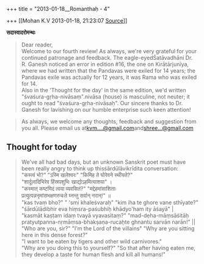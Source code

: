 +++
title = "2013-01-18__Romanthaḥ - 4"

+++
[[Mohan K.V	2013-01-18, 21:23:07 [Source](https://groups.google.com/g/sadaswada/c/Vz0yjciOF5Q)]]



**सदास्वादरोमन्थः**

  

> Dear reader,  
> Welcome to our fourth review! As always, we're very grateful for your continued patronage and feedback. The eagle-eyedŚatāvadhāni Dr. R. Ganesh noticed an error in edition #16, the one on Kirātārjunīya, where we had written that the Pandavas were exiled for 14 years; the Pandavas exile was actually for 12 years, it was Rama who was exiled for 14.  
> Also in the 'Thought for the day' in the same edition, we'd written "śvaśura-gṛha-nivāsaṃ".nivāsa (house) is masculine, not neuter; it ought to read "śvaśura-gṛha-nivāsaḥ". Our sincere thanks to Dr. Ganesh for lavishing on our humble enterprise such keen attention!

> As always, we welcome any thoughts, feedback and suggestion from you all. Please email us at[kvm....@gmail.com]()and[shree...@gmail.com]() 

## Thought for today

  

> We've all had bad days, but an unknown Sanskrit poet must have been really angry to think up thisśārdūlāvikrīdita conversation:  
> "कस्त्वं भो?" "ऽस्मि खलेश्वरः" "किमिह ते घोरेवने स्थीयते?"  
> "शार्दूलादिभिरेव हिंस्रपशुभिः खाद्योऽहमित्याशया" ।  
> "कस्मात् कष्टमिदं त्वया व्यवसितं?" "मद्देहमांसाशिताः  
> प्रत्युत्पन्ननृमांसभक्षणरुचःते घ्नन्तु सर्वान् नरान्!" ॥  
> "kas tvaṃ bho?" " 'smi khaleśvaraḥ" "kim iha te ghore vane sthīyate?"  
> "śārdūlādibhir eva hiṃsra-paśubhiḥ khādyo'ham ity āśayā" \|  
> "kasmāt kaṣṭam idaṃ tvayā vyavasitaṃ?" "mad-deha-māṃsāśitāḥ  
> pratyutpanna-nṛmāṃsa-bhakṣaṇa-rucaḥte ghnantu sarvān narān!" \|\|  
> "Who are you, sir?" "I'm the Lord of the villains" "Why are you sitting here in this dense forest?"  
> "I want to be eaten by tigers and other wild carnivores."  
> "Why are you doing this to yourself?" "So that after having eaten me,  
> they develop a taste for human flesh and kill all humans!" 

  

